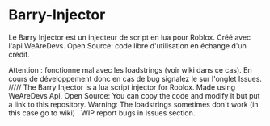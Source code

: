 # Barry-Injector

Le Barry Injector est un injecteur de script en lua pour Roblox. 
Créé avec l'api WeAreDevs. 
Open Source: code libre d'utilisation en échange d'un crédit. 

Attention : fonctionne mal avec les loadstrings (voir wiki dans ce cas). 
En cours de développement donc en cas de bug signalez le sur l'onglet Issues. 
/////
The Barry Injector is a lua script injector for Roblox. Made using WeAreDevs Api. 
Open Source: You can copy the code and modify it but put a link to this repository. 
Warning: The loadstrings sometimes don't work (in this case go to wiki) . 
WIP report bugs in Issues section. 
